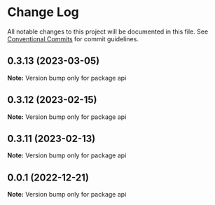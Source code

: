 # Change Log

All notable changes to this project will be documented in this file.
See [Conventional Commits](https://conventionalcommits.org) for commit guidelines.

## 0.3.13 (2023-03-05)

**Note:** Version bump only for package api





## 0.3.12 (2023-02-15)

**Note:** Version bump only for package api





## 0.3.11 (2023-02-13)

**Note:** Version bump only for package api





## 0.0.1 (2022-12-21)

**Note:** Version bump only for package api
